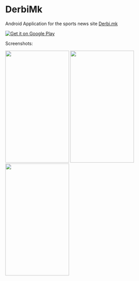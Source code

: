 # DerbiMk
Android Application for the sports news site [Derbi.mk](http://derbi.mk/)

<a href="https://play.google.com/store/apps/details?id=com.derbi.mk">
  <img alt="Get it on Google Play"
       src="https://github.com/lapism/SearchView/blob/master/images/google_play.png" />
</a>

Screenshots:

<img src="http://is.gd/TQghmN" width="200" height="350"/>
<img src="http://is.gd/nYH0pw" width="200" height="350"/>
<img src="http://is.gd/KCFeCS" width="200" height="350"/>



